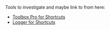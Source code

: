 Tools to investigate and maybe link to from here:
 - [Toolbox Pro for Shortcuts](https://apps.apple.com/us/app/toolbox-pro-for-shortcuts/id1476205977)
 - [Logger for Shortcuts](https://apps.apple.com/us/app/logger-for-shortcuts/id1611554653)
 